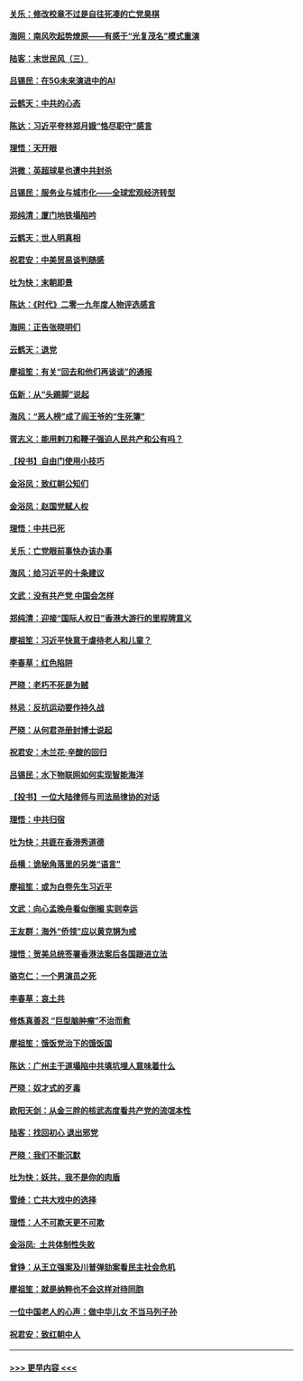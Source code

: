 #### [关乐：修改校章不过是自往死凑的亡党臭棋](../pages/nsc993/n11735097.md?t=12202101) 
#### [海网：南风吹起势燎原——有感于“光复茂名”模式重演](../pages/nsc993/n11732308.md?t=12202101) 
#### [陆客：末世民风（三）](../pages/nsc993/n11732211.md?t=12202101) 
#### [吕锡民：在5G未来演进中的AI](../pages/nsc993/n11730010.md?t=12202101) 
#### [云鹤天：中共的心态](../pages/nsc993/n11729906.md?t=12202101) 
#### [陈达：习近平夸林郑月娥“恪尽职守”感言](../pages/nsc993/n11729881.md?t=12202101) 
#### [理悟：天开眼](../pages/nsc993/n11729699.md?t=12202101) 
#### [洪微：英超球星也遭中共封杀](../pages/nsc993/n11727243.md?t=12202101) 
#### [吕锡民：服务业与城市化——全球宏观经济转型](../pages/nsc993/n11725845.md?t=12202101) 
#### [郑纯清：厦门地铁塌陷吟](../pages/nsc993/n11725813.md?t=12202101) 
#### [云鹤天：世人明真相](../pages/nsc993/n11725621.md?t=12202101) 
#### [祝君安：中美贸易谈判随感](../pages/nsc993/n11725609.md?t=12202101) 
#### [吐为快：末朝即景](../pages/nsc993/n11723365.md?t=12202101) 
#### [陈达：《时代》二零一九年度人物评选感言](../pages/nsc993/n11723337.md?t=12202101) 
#### [海网：正告张晓明们](../pages/nsc993/n11723228.md?t=12202101) 
#### [云鹤天：退党](../pages/nsc993/n11723056.md?t=12202101) 
#### [廖祖笙：有关“回去和他们再谈谈”的通报](../pages/nsc993/n11722442.md?t=12202101) 
#### [伍新：从“头踢脚”说起](../pages/nsc993/n11722429.md?t=12202101) 
#### [海风：“恶人榜”成了阎王爷的“生死簿”](../pages/nsc993/n11722272.md?t=12202101) 
#### [胥志义：能用剌刀和鞭子强迫人民共产和公有吗？](../pages/nsc993/n11720569.md?t=12202101) 
#### [【投书】自由门使用小技巧](../pages/nsc993/n11720180.md?t=12202101) 
#### [金浴凤：致红朝公知们](../pages/nsc993/n11720563.md?t=12202101) 
#### [金浴凤：赵国党赋人权](../pages/nsc993/n11720533.md?t=12202101) 
#### [理悟：中共已死](../pages/nsc993/n11720233.md?t=12202101) 
#### [关乐：亡党眼前事快办该办事](../pages/nsc993/n11719160.md?t=12202101) 
#### [海风：给习近平的十条建议](../pages/nsc993/n11717616.md?t=12202101) 
#### [文武：没有共产党 中国会怎样](../pages/nsc993/n11717584.md?t=12202101) 
#### [郑纯清：迎接“国际人权日”香港大游行的里程牌意义](../pages/nsc993/n11717417.md?t=12202101) 
#### [廖祖笙：习近平快意于虐待老人和儿童？](../pages/nsc993/n11715313.md?t=12202101) 
#### [李春草：红色陷阱](../pages/nsc993/n11715029.md?t=12202101) 
#### [严晓：老朽不死是为贼](../pages/nsc993/n11712910.md?t=12202101) 
#### [林忌：反抗运动要作持久战](../pages/nsc993/n11712623.md?t=12202101) 
#### [严晓：从何君尧册封博士说起](../pages/nsc993/n11712465.md?t=12202101) 
#### [祝君安：木兰花·辛酸的回归](../pages/nsc993/n11712381.md?t=12202101) 
#### [吕锡民：水下物联网如何实现智能海洋](../pages/nsc993/n11711158.md?t=12202101) 
#### [【投书】一位大陆律师与司法局律协的对话](../pages/nsc993/n11709675.md?t=12202101) 
#### [理悟：中共归宿](../pages/nsc993/n11710059.md?t=12202101) 
#### [吐为快：共匪在香港秀道德](../pages/nsc993/n11709979.md?t=12202101) 
#### [岳横：诡秘角落里的另类“语言”](../pages/nsc993/n11709792.md?t=12202101) 
#### [廖祖笙：或为白卷先生习近平](../pages/nsc993/n11708330.md?t=12202101) 
#### [文武：向心孟晚舟看似倒楣 实则幸运](../pages/nsc993/n11708236.md?t=12202101) 
#### [王友群：海外“侨领”应以黄克锵为戒](../pages/nsc993/n11706176.md?t=12202101) 
#### [理悟：贺美总统签署香港法案后各国跟进立法](../pages/nsc993/n11706853.md?t=12202101) 
#### [骆克仁：一个男演员之死](../pages/nsc993/n11706677.md?t=12202101) 
#### [李春草：哀土共](../pages/nsc993/n11706255.md?t=12202101) 
#### [修炼真善忍 “巨型脑肿瘤”不治而愈](../pages/nsc993/n11705340.md?t=12202101) 
#### [廖祖笙：饿饭党治下的饿饭国](../pages/nsc993/n11705085.md?t=12202101) 
#### [陈达：广州主干道塌陷中共填坑埋人意味着什么](../pages/nsc993/n11705046.md?t=12202101) 
#### [严晓：奴才式的歹毒](../pages/nsc993/n11704826.md?t=12202101) 
#### [欧阳天剑：从金三胖的核武态度看共产党的流氓本性](../pages/nsc993/n11702238.md?t=12202101) 
#### [陆客：找回初心 退出邪党](../pages/nsc993/n11702213.md?t=12202101) 
#### [严晓：我们不能沉默](../pages/nsc993/n11702110.md?t=12202101) 
#### [吐为快：妖共，我不是你的肉盾](../pages/nsc993/n11701366.md?t=12202101) 
#### [雪绮：亡共大戏中的选择](../pages/nsc993/n11699922.md?t=12202101) 
#### [理悟：人不可欺天更不可欺](../pages/nsc993/n11699657.md?t=12202101) 
#### [金浴凤:  土共体制性失败](../pages/nsc993/n11699361.md?t=12202101) 
#### [曾铮：从王立强案及川普弹劾案看民主社会危机](../pages/nsc993/n11699318.md?t=12202101) 
#### [廖祖笙：就是纳粹也不会这样对待同胞](../pages/nsc993/n11697658.md?t=12202101) 
#### [一位中国老人的心声：做中华儿女 不当马列子孙](../pages/nsc993/n11697525.md?t=12202101) 
#### [祝君安：致红朝中人](../pages/nsc993/n11697518.md?t=12202101) 

----
#### [ >>> 更早内容 <<< ](../indexes/nsc993-earlier.md)
